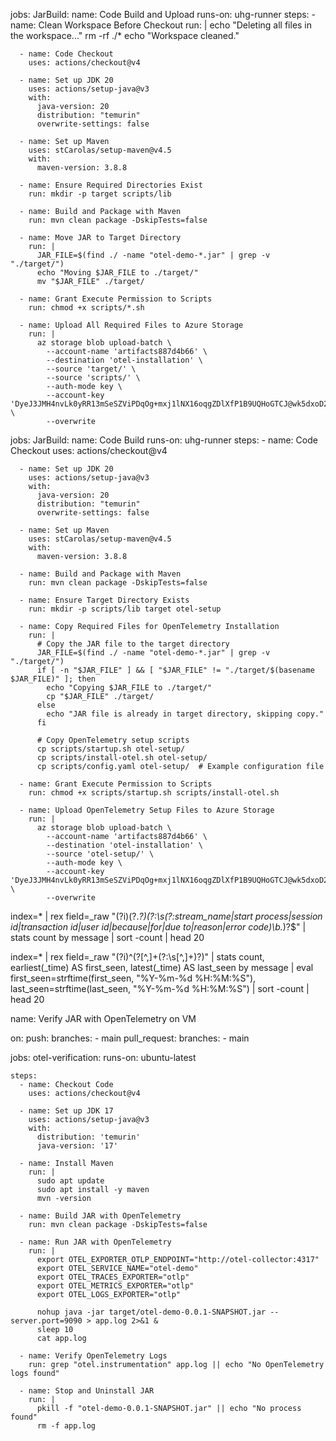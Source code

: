 
jobs:
  JarBuild:
    name: Code Build and Upload
    runs-on: uhg-runner
    steps:
      - name: Clean Workspace Before Checkout
        run: |
          echo "Deleting all files in the workspace..."
          rm -rf ./*
          echo "Workspace cleaned."

      - name: Code Checkout
        uses: actions/checkout@v4

      - name: Set up JDK 20
        uses: actions/setup-java@v3
        with:
          java-version: 20
          distribution: "temurin"
          overwrite-settings: false

      - name: Set up Maven
        uses: stCarolas/setup-maven@v4.5
        with:
          maven-version: 3.8.8

      - name: Ensure Required Directories Exist
        run: mkdir -p target scripts/lib

      - name: Build and Package with Maven
        run: mvn clean package -DskipTests=false

      - name: Move JAR to Target Directory
        run: |
          JAR_FILE=$(find ./ -name "otel-demo-*.jar" | grep -v "./target/")
          echo "Moving $JAR_FILE to ./target/"
          mv "$JAR_FILE" ./target/

      - name: Grant Execute Permission to Scripts
        run: chmod +x scripts/*.sh

      - name: Upload All Required Files to Azure Storage
        run: |
          az storage blob upload-batch \
            --account-name 'artifacts887d4b66' \
            --destination 'otel-installation' \
            --source 'target/' \
            --source 'scripts/' \
            --auth-mode key \
            --account-key 'DyeJ3JMH4nvLk0yRR13mSeSZViPDqOg+mxj1lNX16oqgZDlXfP1B9UQHoGTCJ@wk5dxoD2KrcGnflRq91JPeXb5w=' \
            --overwrite


jobs:
  JarBuild:
    name: Code Build
    runs-on: uhg-runner
    steps:
      - name: Code Checkout
        uses: actions/checkout@v4

      - name: Set up JDK 20
        uses: actions/setup-java@v3
        with:
          java-version: 20
          distribution: "temurin"
          overwrite-settings: false

      - name: Set up Maven
        uses: stCarolas/setup-maven@v4.5
        with:
          maven-version: 3.8.8

      - name: Build and Package with Maven
        run: mvn clean package -DskipTests=false

      - name: Ensure Target Directory Exists
        run: mkdir -p scripts/lib target otel-setup

      - name: Copy Required Files for OpenTelemetry Installation
        run: |
          # Copy the JAR file to the target directory
          JAR_FILE=$(find ./ -name "otel-demo-*.jar" | grep -v "./target/")
          if [ -n "$JAR_FILE" ] && [ "$JAR_FILE" != "./target/$(basename $JAR_FILE)" ]; then
            echo "Copying $JAR_FILE to ./target/"
            cp "$JAR_FILE" ./target/
          else
            echo "JAR file is already in target directory, skipping copy."
          fi

          # Copy OpenTelemetry setup scripts
          cp scripts/startup.sh otel-setup/
          cp scripts/install-otel.sh otel-setup/
          cp scripts/config.yaml otel-setup/  # Example configuration file

      - name: Grant Execute Permission to Scripts
        run: chmod +x scripts/startup.sh scripts/install-otel.sh

      - name: Upload OpenTelemetry Setup Files to Azure Storage
        run: |
          az storage blob upload-batch \
            --account-name 'artifacts887d4b66' \
            --destination 'otel-installation' \
            --source 'otel-setup/' \
            --auth-mode key \
            --account-key 'DyeJ3JMH4nvLk0yRR13mSeSZViPDqOg+mxj1lNX16oqgZDlXfP1B9UQHoGTCJ@wk5dxoD2KrcGnflRq91JPeXb5w=' \
            --overwrite


index=* 
| rex field=_raw "(?i)(?<message>.*?)(?:\s(?:stream_name|start process|session id|transaction id|user id|because|for|due to|reason|error code)\b.*)?$"
| stats count by message
| sort -count
| head 20


index=* 
| rex field=_raw "(?i)^(?<message>[^,]+(?:\s[^,]+)?)"
| stats count, earliest(_time) AS first_seen, latest(_time) AS last_seen by message
| eval first_seen=strftime(first_seen, "%Y-%m-%d %H:%M:%S"), last_seen=strftime(last_seen, "%Y-%m-%d %H:%M:%S")
| sort -count
| head 20


name: Verify JAR with OpenTelemetry on VM

on:
  push:
    branches:
      - main
  pull_request:
    branches:
      - main

jobs:
  otel-verification:
    runs-on: ubuntu-latest

    steps:
      - name: Checkout Code
        uses: actions/checkout@v4

      - name: Set up JDK 17
        uses: actions/setup-java@v3
        with:
          distribution: 'temurin'
          java-version: '17'

      - name: Install Maven
        run: |
          sudo apt update
          sudo apt install -y maven
          mvn -version

      - name: Build JAR with OpenTelemetry
        run: mvn clean package -DskipTests=false

      - name: Run JAR with OpenTelemetry
        run: |
          export OTEL_EXPORTER_OTLP_ENDPOINT="http://otel-collector:4317"
          export OTEL_SERVICE_NAME="otel-demo"
          export OTEL_TRACES_EXPORTER="otlp"
          export OTEL_METRICS_EXPORTER="otlp"
          export OTEL_LOGS_EXPORTER="otlp"

          nohup java -jar target/otel-demo-0.0.1-SNAPSHOT.jar --server.port=9090 > app.log 2>&1 &
          sleep 10
          cat app.log

      - name: Verify OpenTelemetry Logs
        run: grep "otel.instrumentation" app.log || echo "No OpenTelemetry logs found"

      - name: Stop and Uninstall JAR
        run: |
          pkill -f "otel-demo-0.0.1-SNAPSHOT.jar" || echo "No process found"
          rm -f app.log